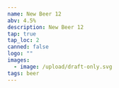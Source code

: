 ```yaml
---
name: New Beer 12
abv: 4.5%
description: New Beer 12
tap: true
tap_loc: 2
canned: false
logo: ""
images:
  - image: /upload/draft-only.svg
tags: beer
---
```

